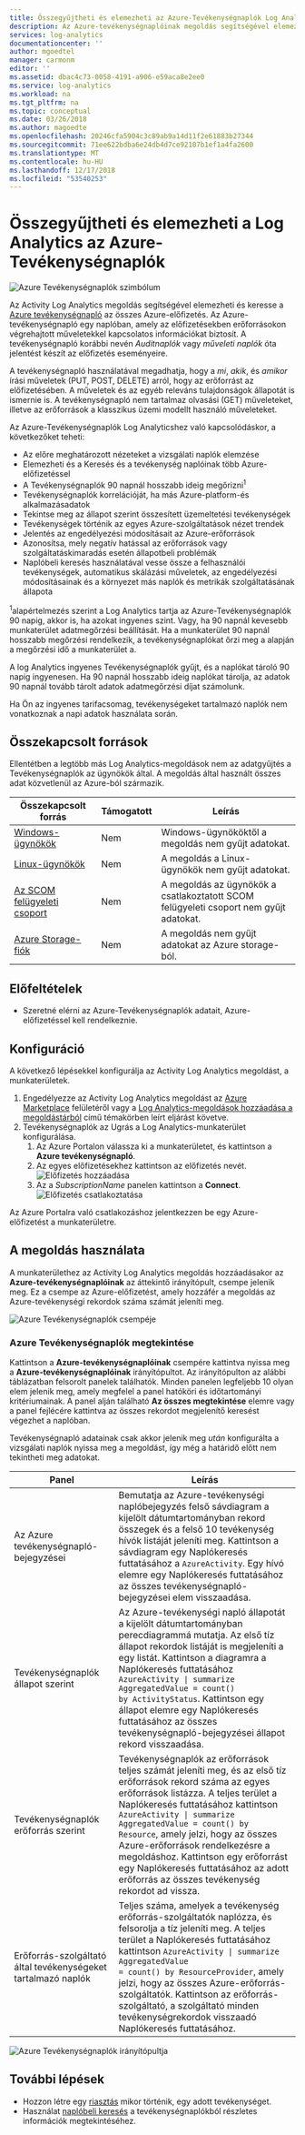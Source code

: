 ```yaml
---
title: Összegyűjtheti és elemezheti az Azure-Tevékenységnaplók Log Analytics |} A Microsoft Docs
description: Az Azure-tevékenységnaplóinak megoldás segítségével elemezheti és az összes Azure-előfizetések az Azure-tevékenységnapló kereshet.
services: log-analytics
documentationcenter: ''
author: mgoedtel
manager: carmonm
editor: ''
ms.assetid: dbac4c73-0058-4191-a906-e59aca8e2ee0
ms.service: log-analytics
ms.workload: na
ms.tgt_pltfrm: na
ms.topic: conceptual
ms.date: 03/26/2018
ms.author: magoedte
ms.openlocfilehash: 20246cfa5904c3c89ab9a14d11f2e61883b27344
ms.sourcegitcommit: 71ee622bdba6e24db4d7ce92107b1ef1a4fa2600
ms.translationtype: MT
ms.contentlocale: hu-HU
ms.lasthandoff: 12/17/2018
ms.locfileid: "53540253"
---
```

# <a name="collect-and-analyze-azure-activity-logs-in-log-analytics"></a>Összegyűjtheti és elemezheti a Log Analytics az Azure-Tevékenységnaplók

![Azure Tevékenységnaplók szimbólum](./media/collect-activity-logs/activity-log-analytics.png)

Az Activity Log Analytics megoldás segítségével elemezheti és keresse a [Azure tevékenységnapló](../../azure-monitor/platform/activity-logs-overview.md) az összes Azure-előfizetés. Az Azure-tevékenységnapló egy naplóban, amely az előfizetésekben erőforrásokon végrehajtott műveletekkel kapcsolatos információkat biztosít. A tevékenységnapló korábbi nevén *Auditnaplók* vagy *műveleti naplók* óta jelentést készít az előfizetés eseményeire.

A tevékenységnapló használatával megadhatja, hogy a *mi*, *akik*, és *amikor* írási műveletek (PUT, POST, DELETE) arról, hogy az erőforrást az előfizetésében. A műveletek és az egyéb releváns tulajdonságok állapotát is ismernie is. A tevékenységnapló nem tartalmaz olvasási (GET) műveleteket, illetve az erőforrások a klasszikus üzemi modellt használó műveleteket.

Az Azure-Tevékenységnaplók Log Analyticshez való kapcsolódáskor, a következőket teheti:

- Az előre meghatározott nézeteket a vizsgálati naplók elemzése
- Elemezheti és a Keresés és a tevékenység naplóinak több Azure-előfizetéssel
- A Tevékenységnaplók 90 napnál hosszabb ideig megőrizni<sup>1</sup>
- Tevékenységnaplók korrelációját, ha más Azure-platform-és alkalmazásadatok
- Tekintse meg az állapot szerint összesített üzemeltetési tevékenységek
- Tevékenységek történik az egyes Azure-szolgáltatások nézet trendek
- Jelentés az engedélyezési módosításait az Azure-erőforrások
- Azonosítsa, mely negatív hatással az erőforrások vagy szolgáltatáskimaradás esetén állapotbeli problémák
- Naplóbeli keresés használatával vesse össze a felhasználói tevékenységek, automatikus skálázási műveletek, az engedélyezési módosításainak és a környezet más naplók és metrikák szolgáltatásának állapota

<sup>1</sup>alapértelmezés szerint a Log Analytics tartja az Azure-Tevékenységnaplók 90 napig, akkor is, ha azokat ingyenes szint. Vagy, ha 90 napnál kevesebb munkaterület adatmegőrzési beállítását. Ha a munkaterület 90 napnál hosszabb megőrzési rendelkezik, a tevékenységnaplókat őrzi meg a alapján a megőrzési idő a munkaterület a.

A log Analytics ingyenes Tevékenységnaplók gyűjt, és a naplókat tároló 90 napig ingyenesen. Ha 90 napnál hosszabb ideig naplókat tárolja, az adatok 90 napnál tovább tárolt adatok adatmegőrzési díjat számolunk.

Ha Ön az ingyenes tarifacsomag, tevékenységeket tartalmazó naplók nem vonatkoznak a napi adatok használata során.

## <a name="connected-sources"></a>Összekapcsolt források

Ellentétben a legtöbb más Log Analytics-megoldások nem az adatgyűjtés a Tevékenységnaplók az ügynökök által. A megoldás által használt összes adat közvetlenül az Azure-ból származik.

| Összekapcsolt forrás | Támogatott | Leírás |
| --- | --- | --- |
| [Windows-ügynökök](../../azure-monitor/platform/agent-windows.md) | Nem | Windows-ügynököktől a megoldás nem gyűjt adatokat. |
| [Linux-ügynökök](../../azure-monitor/learn/quick-collect-linux-computer.md) | Nem | A megoldás a Linux-ügynökök nem gyűjt adatokat. |
| [Az SCOM felügyeleti csoport](../../azure-monitor/platform/om-agents.md) | Nem | A megoldás az ügynökök a csatlakoztatott SCOM felügyeleti csoport nem gyűjt adatokat. |
| [Azure Storage-fiók](collect-azure-metrics-logs.md) | Nem | A megoldás nem gyűjt adatokat az Azure storage-ból. |

## <a name="prerequisites"></a>Előfeltételek

- Szeretné elérni az Azure-Tevékenységnaplók adatait, Azure-előfizetéssel kell rendelkeznie.

## <a name="configuration"></a>Konfiguráció

A következő lépésekkel konfigurálja az Activity Log Analytics megoldást, a munkaterületek.

1. Engedélyezze az Activity Log Analytics megoldást az [Azure Marketplace](https://azuremarketplace.microsoft.com/marketplace/apps/Microsoft.AzureActivityOMS?tab=Overview) felületéről vagy a [Log Analytics-megoldások hozzáadása a megoldástárból](../../azure-monitor/insights/solutions.md) című témakörben leírt eljárást követve.
2. Tevékenységnaplók az Ugrás a Log Analytics-munkaterület konfigurálása.
    1. Az Azure Portalon válassza ki a munkaterületet, és kattintson a **Azure tevékenységnapló**.
    2. Az egyes előfizetésekhez kattintson az előfizetés nevét.  
        ![Előfizetés hozzáadása](./media/collect-activity-logs/add-subscription.png)
    3. Az a *SubscriptionName* panelen kattintson a **Connect**.  
        ![Előfizetés csatlakoztatása](./media/collect-activity-logs/subscription-connect.png)

Az Azure Portalra való csatlakozáshoz jelentkezzen be egy Azure-előfizetést a munkaterületre.  

## <a name="using-the-solution"></a>A megoldás használata

A munkaterülethez az Activity Log Analytics megoldás hozzáadásakor az **Azure-tevékenységnaplóinak** az áttekintő irányítópult, csempe jelenik meg. Ez a csempe az Azure-előfizetést, amely hozzáfér a megoldás az Azure-tevékenységi rekordok száma számát jeleníti meg.

![Azure Tevékenységnaplók csempéje](./media/collect-activity-logs/azure-activity-logs-tile.png)

### <a name="view-azure-activity-logs"></a>Azure Tevékenységnaplók megtekintése

Kattintson a **Azure-tevékenységnaplóinak** csempére kattintva nyissa meg a **Azure-tevékenységnaplóinak** irányítópultot. Az irányítópulton az alábbi táblázatban felsorolt panelek találhatók. Minden panelen legfeljebb 10 olyan elem jelenik meg, amely megfelel a panel hatóköri és időtartományi kritériumainak. A panel alján található **Az összes megtekintése** elemre vagy a panel fejlécére kattintva az összes rekordot megjelenítő keresést végezhet a naplóban.

Tevékenységnapló adatainak csak akkor jelenik meg *után* konfigurálta a vizsgálati naplók nyissa meg a megoldást, így még a határidő előtt nem tekintheti meg adatokat.

| Panel | Leírás |
| --- | --- |
| Az Azure tevékenységnapló-bejegyzései | Bemutatja az Azure-tevékenységi naplóbejegyzés felső sávdiagram a kijelölt dátumtartományban rekord összegek és a felső 10 tevékenység hívók listáját jeleníti meg. Kattintson a sávdiagram egy Naplókeresés futtatásához a <code>AzureActivity</code>. Egy hívó elemre egy Naplókeresés futtatásához az összes tevékenységnapló-bejegyzései elem visszaadása. |
| Tevékenységnaplók állapot szerint | Az Azure-tevékenységi napló állapotát a kijelölt dátumtartományban perecdiagrammá mutatja. Az első tíz állapot rekordok listáját is megjeleníti a egy listát. Kattintson a diagramra a Naplókeresés futtatásához <code>AzureActivity &#124; summarize AggregatedValue = count() by ActivityStatus</code>. Kattintson egy állapot elemre egy Naplókeresés futtatásához az összes tevékenységnapló-bejegyzései állapot rekord visszaadása. |
| Tevékenységnaplók erőforrás szerint | Tevékenységnaplók az erőforrások teljes számát jeleníti meg, és az első tíz erőforrások rekord száma az egyes erőforrások listázza. A teljes terület a Naplókeresés futtatásához kattintson <code>AzureActivity &#124; summarize AggregatedValue = count() by Resource</code>, amely jelzi, hogy az összes Azure-erőforrások rendelkezésre a megoldáshoz. Kattintson egy erőforrást egy Naplókeresés futtatásához az adott erőforrás az összes tevékenység rekordot ad vissza. |
| Erőforrás-szolgáltató által tevékenységeket tartalmazó naplók | Teljes száma, amelyek a tevékenység erőforrás-szolgáltatók naplózza, és felsorolja a tíz jeleníti meg. A teljes terület a Naplókeresés futtatásához kattintson <code>AzureActivity &#124; summarize AggregatedValue = count() by ResourceProvider</code>, amely jelzi, hogy az összes Azure-erőforrás-szolgáltatók. Kattintson az erőforrás-szolgáltató, a szolgáltató minden tevékenységrekordok visszaadó Naplókeresés futtatásához. |

![Azure Tevékenységnaplók irányítópultja](./media/collect-activity-logs/activity-log-dash.png)

## <a name="next-steps"></a>További lépések

- Hozzon létre egy [riasztás](../../azure-monitor/platform/alerts-metric.md) mikor történik, egy adott tevékenységet.
- Használat [naplóbeli keresés](../../azure-monitor/log-query/log-query-overview.md) a tevékenységnaplókból részletes információk megtekintéséhez.
